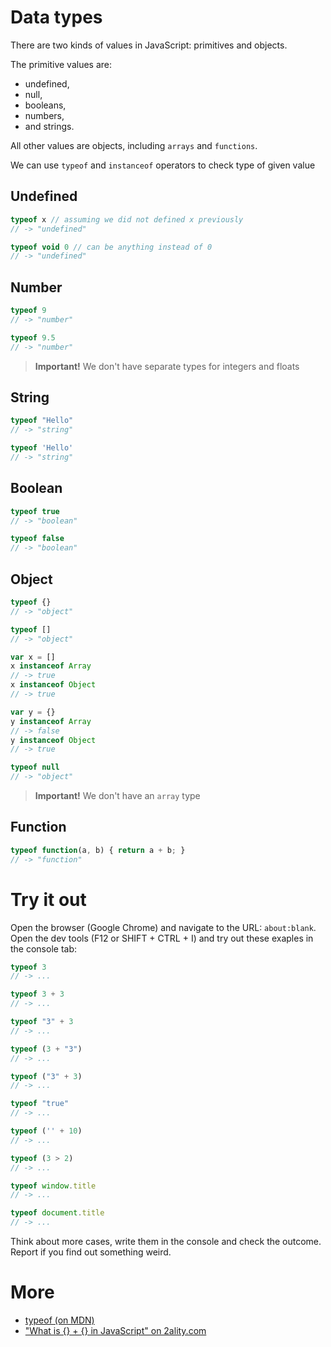# Data types

There are two kinds of values in JavaScript: 
primitives and objects. 

The primitive values are: 
- undefined, 
- null, 
- booleans, 
- numbers, 
- and strings. 

All other values are objects, including `arrays` and `functions`.

We can use `typeof` and `instanceof` operators to check type of given value

## Undefined
```JavaScript
typeof x // assuming we did not defined x previously
// -> "undefined"

typeof void 0 // can be anything instead of 0
// -> "undefined"
```

## Number

```JavaScript
typeof 9
// -> "number"

typeof 9.5
// -> "number"
```

> **Important!** We don't have separate types for integers and floats

## String
```JavaScript
typeof "Hello"
// -> "string"

typeof 'Hello'
// -> "string"
```

## Boolean
```JavaScript
typeof true
// -> "boolean"

typeof false
// -> "boolean"
```

## Object
```JavaScript
typeof {}
// -> "object"

typeof []
// -> "object"

var x = []
x instanceof Array
// -> true
x instanceof Object
// -> true

var y = {}
y instanceof Array
// -> false
y instanceof Object
// -> true

typeof null
// -> "object"
```
> **Important!** We don't have an `array` type

## Function
```JavaScript
typeof function(a, b) { return a + b; }
// -> "function"
```



# Try it out

Open the browser (Google Chrome) and navigate to the URL: `about:blank`.
Open the dev tools (F12 or SHIFT + CTRL + I) and try out these exaples in the console tab:

```JavaScript
typeof 3
// -> ...

typeof 3 + 3
// -> ...

typeof "3" + 3
// -> ...

typeof (3 + "3")
// -> ...

typeof ("3" + 3)
// -> ...

typeof "true"
// -> ...

typeof ('' + 10)
// -> ...

typeof (3 > 2)
// -> ...

typeof window.title
// -> ...

typeof document.title
// -> ...
```

Think about more cases, write them in the console and check the outcome.
Report if you find out something weird.

# More

- [typeof (on MDN)](https://developer.mozilla.org/en-US/docs/Web/JavaScript/Reference/Operators/typeof)
- ["What is {} + {} in JavaScript" on 2ality.com](http://www.2ality.com/2012/01/object-plus-object.html)